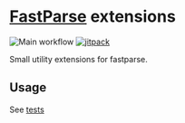 # [FastParse](http://www.lihaoyi.com/fastparse/) extensions

![Main workflow](https://github.com/vic/fastparse_ext/workflows/Main%20workflow/badge.svg)
[![jitpack](https://jitpack.io/v/vic/fastparse_ext.svg)](https://jitpack.io/#vic/fastparse_ext)

Small utility extensions for fastparse.

## Usage

See [tests](fastparse_ext/test/src)

